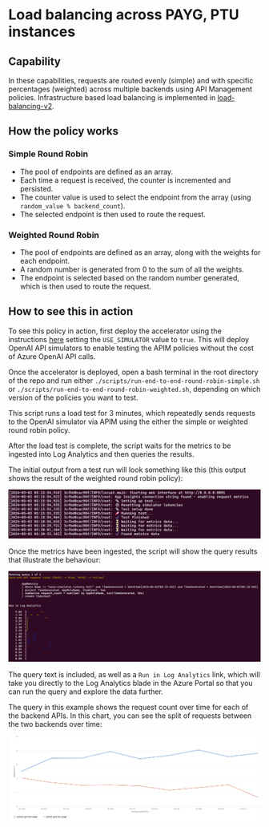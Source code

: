 # Load balancing across PAYG, PTU instances

## Capability

In these capabilities, requests are routed evenly (simple) and with specific percentages (weighted) across multiple backends using API Management policies. Infrastructure based load balancing is implemented in [load-balancing-v2](../load-balancing-v2/README.md).

## How the policy works

### Simple Round Robin

- The pool of endpoints are defined as an array.
- Each time a request is received, the counter is incremented and persisted.
- The counter value is used to select the endpoint from the array (using `random_value % backend_count`).
- The selected endpoint is then used to route the request.

### Weighted Round Robin

- The pool of endpoints are defined as an array, along with the weights for each endpoint.
- A random number is generated from 0 to the sum of all the weights.
- The endpoint is selected based on the random number generated, which is then used to route the request.

## How to see this in action

To see this policy in action, first deploy the accelerator using the instructions [here](../../README.md) setting the `USE_SIMULATOR` value to `true`.
This will deploy OpenAI API simulators to enable testing the APIM policies without the cost of Azure OpenAI API calls.

Once the accelerator is deployed, open a bash terminal in the root directory of the repo and run either `./scripts/run-end-to-end-round-robin-simple.sh` or `./scripts/run-end-to-end-round-robin-weighted.sh`, depending on which version of the policies you want to test.

This script runs a load test for 3 minutes, which repeatedly sends requests to the OpenAI simulator via APIM using the either the simple or weighted round robin policy.

After the load test is complete, the script waits for the metrics to be ingested into Log Analytics and then queries the results.

The initial output from a test run will look something like this (this output shows the result of the weighted round robin policy):

![output showing the test steps](docs/output-1.png)

Once the metrics have been ingested, the script will show the query results that illustrate the behaviour:

![output showing the query results](docs/output-2.png)

The query text is included, as well as a `Run in Log Analytics` link, which will take you directly to the Log Analytics blade in the Azure Portal so that you can run the query and explore the data further.

The query in this example shows the request count over time for each of the backend APIs.
In this chart, you can see the split of requests between the two backends over time:

![Screenshot of Log Analytics query showing the weighted split of results in the backend](docs/query-backend.png)